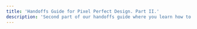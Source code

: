 ```yaml
---
title: 'Handoffs Guide for Pixel Perfect Design. Part II.'
description: 'Second part of our handoffs guide where you learn how to work with grid, responsive design, animations and prototypes'
---
```

